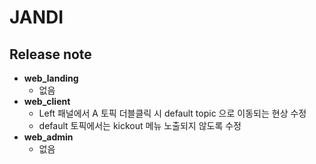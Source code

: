 # JANDI
## Release note
- **web_landing**
  - 없음
- **web_client**
  - Left 패널에서 A 토픽 더블클릭 시 default topic 으로 이동되는 현상 수정
  - default 토픽에서는 kickout 메뉴 노출되지 않도록 수정
- **web_admin**
  - 없음
